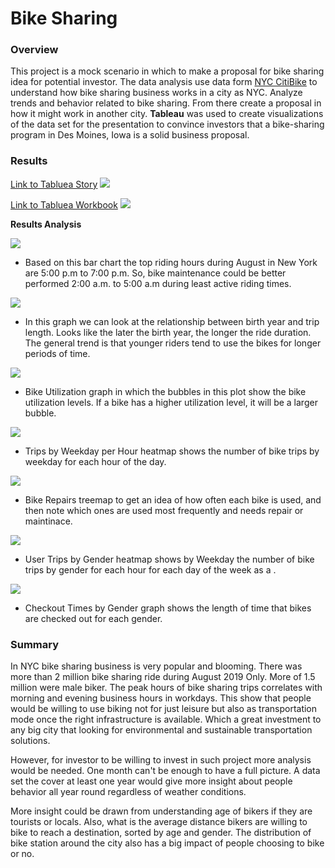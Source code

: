 # Bike Sharing

### **Overview**

This project is a mock scenario in which to make a proposal for bike sharing idea for potential investor.
 The data analysis use data form [NYC CitiBike](https://www.citibikenyc.com/system-data) to understand how bike sharing business works in a city as NYC. Analyze trends and behavior related to bike sharing. From there create a proposal in how it might work in another city. **Tableau** was used to create visualizations of the data set for the presentation to convince investors that a bike-sharing program in Des Moines, Iowa is a solid business proposal.

### **Results**

[Link to Tabluea Story](https://public.tableau.com/shared/JWMFTGXJR?:display_count=n&:origin=viz_share_link)
![](images/story.PNG)

[Link to Tabluea Workbook](https://public.tableau.com/views/NYC_Bikeshare/NYCBikeshareStory?:language=en-US&:display_count=n&:origin=viz_share_link)
![](images/dashboard.PNG)


**Results Analysis**

![](images/peakhours.PNG)
- Based on this bar chart the top riding hours during August in New York are 5:00 p.m to 7:00 p.m. So, bike maintenance could be better performed 2:00 a.m. to 5:00 a.m during least active riding times.

![](images/avrtrip.PNG)
- In this graph we can look at the relationship between birth year and trip length. Looks like the later the birth year, the longer the ride duration. The general trend is that younger riders tend to use the bikes for longer periods of time.

![](images/utalize.PNG)
- Bike Utilization graph in which the bubbles in this plot show the bike utilization levels. If a bike has a higher utilization level, it will be a larger bubble.

![](images/twh.PNG)
- Trips by Weekday per Hour heatmap  shows the number of bike trips by weekday for each hour of the day.

![](images/repair.PNG)
- Bike Repairs treemap to get an idea of how often each bike is used, and then note which ones are used most frequently and needs repair or maintinace.

![](images/gw.PNG)
- User Trips by Gender heatmap shows by Weekday the number of bike trips by gender for each hour for each day of the week as a .

![](images/Capture.PNG)
- Checkout Times by Gender graph shows the length of time that bikes are checked out for each gender.


### **Summary**

In NYC bike sharing business is very popular and blooming. There was more than 2 million bike sharing ride during August 2019 Only. More of 1.5 million were male biker. The peak hours of bike sharing trips correlates with morning and evening business hours in workdays. This show that people would be willing to use biking not for just leisure but also as transportation mode once the right infrastructure is available. Which a great investment to any big city that looking for environmental and sustainable transportation solutions.

However, for investor to be willing to invest in such project more analysis would be needed. One month can&#39;t be enough to have a full picture. A data set the cover at least one year would give more insight about people behavior all year round regardless of weather conditions.

More insight could be drawn from understanding age of bikers if they are tourists or locals. Also, what is the average distance bikers are willing to bike to reach a destination, sorted by age and gender. The distribution of bike station around the city also has a big impact of people choosing to bike or no.


